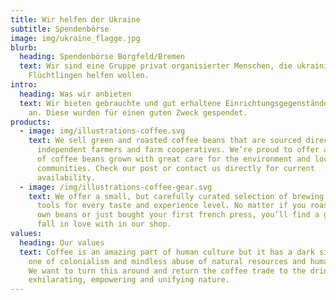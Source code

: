 ```yaml
---
title: Wir helfen der Ukraine
subtitle: Spendenbörse
image: img/ukraine_flagge.jpg
blurb:
  heading: Spendenbörse Borgfeld/Bremen
  text: Wir sind eine Gruppe privat organisierter Menschen, die ukrainischen
    Flüchtlingen helfen wollen.
intro:
  heading: Was wir anbieten
  text: Wir bieten gebrauchte und gut erhaltene Einrichtungsgegenstände aller Art
    an. Diese wurden für einen guten Zweck gespendet.
products:
  - image: img/illustrations-coffee.svg
    text: We sell green and roasted coffee beans that are sourced directly from
      independent farmers and farm cooperatives. We’re proud to offer a variety
      of coffee beans grown with great care for the environment and local
      communities. Check our post or contact us directly for current
      availability.
  - image: /img/illustrations-coffee-gear.svg
    text: We offer a small, but carefully curated selection of brewing gear and
      tools for every taste and experience level. No matter if you roast your
      own beans or just bought your first french press, you’ll find a gadget to
      fall in love with in our shop.
values:
  heading: Our values
  text: Coffee is an amazing part of human culture but it has a dark side too –
    one of colonialism and mindless abuse of natural resources and human lives.
    We want to turn this around and return the coffee trade to the drink’s
    exhilarating, empowering and unifying nature.
---
```

